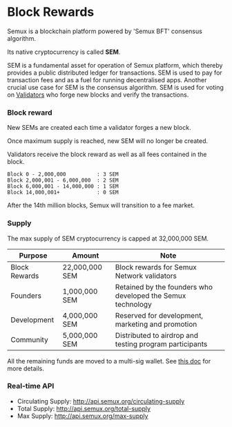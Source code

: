 # Block Rewards

Semux is a blockchain platform powered by 'Semux BFT' consensus algorithm.

Its native cryptocurrency is called **SEM**.

SEM is a fundamental asset for operation of Semux platform, which thereby provides a public distributed ledger for 
transactions. SEM is used to pay for transaction fees and as a fuel for running decentralised apps. Another crucial use 
case for SEM is the consensus algorithm. SEM is used for voting on [Validators](./Delegates-and-Validators.md) who forge 
new blocks and verify the transactions.

### Block reward

New SEMs are created each time a validator forges a new block.

Once maximum supply is reached, new SEM will no longer be created.

Validators receive the block reward as well as all fees contained in the block.

```
Block 0 - 2,000,000          : 3 SEM
Block 2,000,001 - 6,000,000  : 2 SEM
Block 6,000,001 - 14,000,000 : 1 SEM
Block 14,000,001+            : 0 SEM
```
After the 14th million blocks, Semux will transition to a fee market.

### Supply

The max supply of SEM cryptocurrency is capped at 32,000,000 SEM.

| Purpose       | Amount         | Note                                                                |
|---------------|----------------|---------------------------------------------------------------------|
| Block Rewards | 22,000,000 SEM | Block rewards for Semux Network validators                          |
| Founders      |  1,000,000 SEM | Retained by the founders who developed the Semux technology         |
| Development   |  4,000,000 SEM | Reserved for development, marketing and promotion                   |
| Community     |  5,000,000 SEM | Distributed to airdrop and testing program participants             |

All the remaining funds are moved to a multi-sig wallet. See [this doc](./Multi-Sig-Wallet.md) for more details.

### Real-time API

- Circulating Supply: http://api.semux.org/circulating-supply
- Total Supply: http://api.semux.org/total-supply
- Max Supply: http://api.semux.org/max-supply
